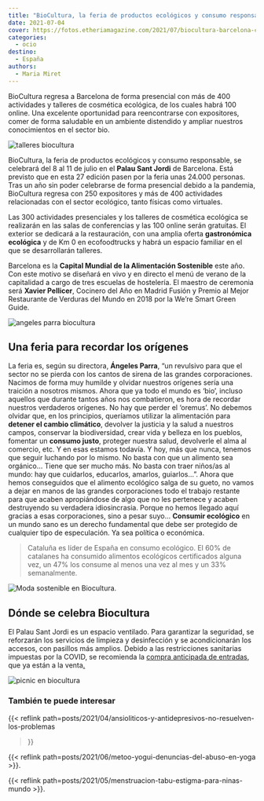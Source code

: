 ```yaml
---
title: "BioCultura, la feria de productos ecológicos y consumo responsable, vuelve a Barcelona"
date: 2021-07-04
cover: https://fotos.etheriamagazine.com/2021/07/biocultura-barcelona-cosmetica.jpg
categories: 
  - ocio
destino: 
  - España
authors: 
  - Maria Miret
---
```


BioCultura regresa a Barcelona de forma presencial con más de 400 actividades y talleres de cosmética ecológica, de los cuales habrá 100 online. Una excelente oportunidad para reencontrarse con expositores, comer de forma saludable en un ambiente distendido y ampliar nuestros conocimientos en el sector bio. 

![talleres biocultura](https://fotos.etheriamagazine.com/2021/07/biocultura-barcelona-demostracion.jpg "Demostración en Biocultura.")

BioCultura, la feria de productos ecológicos y consumo responsable, se celebrará del 8 
al 11 de julio en el **Palau Sant Jordi** de Barcelona. Está previsto que en esta 27 
edición pasen por la feria unas 24.000 personas. Tras un año sin poder celebrarse de 
forma presencial debido a la pandemia, BioCultura regresa con 250 expositores y más de 
400 actividades relacionadas con el sector ecológico, tanto físicas como virtuales. 

Las 300 actividades presenciales y los talleres de cosmética ecológica se realizarán en 
las salas de conferencias y las 100 online serán gratuitas. El exterior se dedicará a la 
restauración, con una amplia oferta **gastronómica ecológica** y de Km 0 en 
ecofoodtrucks y habrá un espacio familiar en el que se desarrollarán talleres. 

Barcelona es la **Capital Mundial de la Alimentación Sostenible** este año. Con este 
motivo se diseñará en vivo y en directo el menú de verano de la capitalidad a cargo de 
tres escuelas de hostelería. El maestro de ceremonia será **Xavier Pellicer**, Cocinero 
del Año en Madrid Fusión y Premio al Mejor Restaurante de Verduras del Mundo en 2018 por 
la We’re Smart Green Guide. 

![angeles parra biocultura](https://fotos.etheriamagazine.com/2021/07/angelesparra-biocultura.jpg "Ángeles Parra, directora de Biocultura.")

## Una feria para recordar los orígenes

La feria es, según su directora, **Ángeles Parra**, “un revulsivo para que el sector no 
se pierda con los cantos de sirena de las grandes corporaciones. Nacimos de forma muy 
humilde y olvidar nuestros orígenes sería una traición a nosotros mismos. Ahora que ya 
todo el mundo es ‘bio’, incluso aquellos que durante tantos años nos combatieron, es 
hora de recordar nuestros verdaderos orígenes. No hay que perder el ‘oremus’. No debemos 
olvidar que, en los principios, queríamos utilizar la alimentación para **detener el 
cambio climático**, devolver la justicia y la salud a nuestros campos, conservar la 
biodiversidad, crear vida y belleza en los pueblos, fomentar un **consumo justo**, 
proteger nuestra salud, devolverle el alma al comercio, etc. Y en esas estamos todavía. 
Y hoy, más que nunca, tenemos que seguir luchando por lo mismo. No basta con que un 
alimento sea orgánico… Tiene que ser mucho más. No basta con traer niños/as al mundo: 
hay que cuidarlos, educarlos, amarlos, guiarlos…”. Ahora que hemos conseguidos que el 
alimento ecológico salga de su gueto, no vamos a dejar en manos de las grandes 
corporaciones todo el trabajo restante para que acaben apropiándose de algo que no les 
pertenece y acaben destruyendo su verdadera idiosincrasia. Porque no hemos llegado aquí 
gracias a esas corporaciones, sino a pesar suyo... **Consumir ecológico** en un mundo 
sano es un derecho fundamental que debe ser protegido de cualquier tipo de especulación. 
Ya sea política o económica. 

> Cataluña es líder de España en consumo ecológico. El 60% de catalanes ha consumido 
> alimentos ecológicos certificados alguna vez, un 47% los consume al menos una vez al mes 
> y un 33% semanalmente. 

![Moda sostenible en Biocultura.](https://fotos.etheriamagazine.com/2021/07/biocultura-compra-moda.jpg "Moda sostenible en Biocultura.")

## Dónde se celebra Biocultura

El Palau Sant Jordi es un espacio ventilado. Para garantizar la seguridad, se reforzarán 
los servicios de limpieza y desinfección y se acondicionarán los accesos, con pasillos 
más amplios. Debido a las restricciones sanitarias impuestas por la COVID, se recomienda 
la [compra anticipada de 
entradas](https://entradas.biocultura.org/bioculturabarcelona2021), que ya están a la 
venta[.](https://entradas.biocultura.org/bioculturabarcelona2021) 

![picnic en biocultura](https://fotos.etheriamagazine.com/2021/07/biocultura-picnic.jpg "Zona de picnic en Biocultura.")

### También te puede interesar

{{< reflink path=posts/2021/04/ansioliticos-y-antidepresivos-no-resuelven-los-problemas 
>}} 

{{< reflink path=posts/2021/06/metoo-yogui-denuncias-del-abuso-en-yoga >}}. 

{{< reflink path=posts/2021/05/menstruacion-tabu-estigma-para-ninas-mundo >}}.
